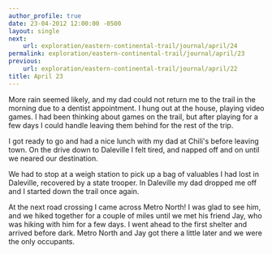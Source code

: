 ```yaml
---
author_profile: true
date: 23-04-2012 12:00:00 -0500
layout: single
next:
    url: exploration/eastern-continental-trail/journal/april/24
permalink: exploration/eastern-continental-trail/journal/april/23
previous:
    url: exploration/eastern-continental-trail/journal/april/22
title: April 23
---
```

More rain seemed likely, and my dad could not return me to the trail in the morning due to a dentist appointment. I hung out at the house, playing video games. I had been thinking about games on the trail, but after playing for a few days I could handle leaving them behind for the rest of the trip.

I got ready to go and had a nice lunch with my dad at Chili's before leaving town. On the drive down to Daleville I felt tired, and napped off and on until we neared our destination.

We had to stop at a weigh station to pick up a bag of valuables I had lost in Daleville, recovered by a state trooper. In Daleville my dad dropped me off and I started down the trail once again.

At the next road crossing I came across Metro North! I was glad to see him, and we hiked together for a couple of miles until we met his friend Jay, who was hiking with him for a few days. I went ahead to the first shelter and arrived before dark. Metro North and Jay got there a little later and we were the only occupants.